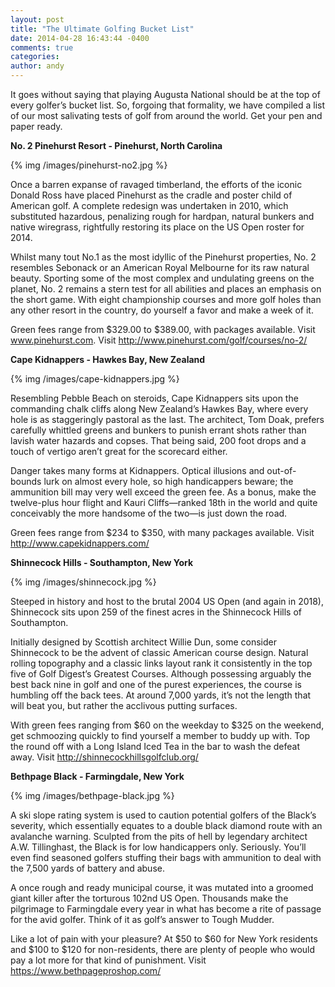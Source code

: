 ```yaml
---
layout: post
title: "The Ultimate Golfing Bucket List"
date: 2014-04-28 16:43:44 -0400
comments: true
categories: 
author: andy
---
```


It goes without saying that playing Augusta National should be at the top of every golfer’s bucket list. So, forgoing that formality, we have compiled a list of our most salivating tests of golf from around the world. Get your pen and paper ready.

**No. 2 Pinehurst Resort - Pinehurst, North Carolina**

{% img /images/pinehurst-no2.jpg %}

Once a barren expanse of ravaged timberland, the efforts of the iconic Donald Ross have placed Pinehurst as the cradle and poster child of American golf. A complete redesign was undertaken in 2010, which substituted hazardous, penalizing rough for hardpan, natural bunkers and native wiregrass, rightfully restoring its place on the US Open roster for 2014. 

Whilst many tout No.1 as the most idyllic of the Pinehurst properties, No. 2 resembles Sebonack or an American Royal Melbourne for its raw natural beauty. Sporting some of the most complex and undulating greens on the planet, No. 2 remains a stern test for all abilities and places an emphasis on the short game. With eight championship courses and more golf holes than any other resort in the country, do yourself a favor and make a week of it.

Green fees range from $329.00 to $389.00, with packages available. Visit www.pinehurst.com. Visit http://www.pinehurst.com/golf/courses/no-2/

**Cape Kidnappers - Hawkes Bay, New Zealand**

{% img /images/cape-kidnappers.jpg %}

Resembling Pebble Beach on steroids, Cape Kidnappers sits upon the commanding chalk cliffs along New Zealand’s Hawkes Bay, where every hole is as staggeringly pastoral as the last. The architect, Tom Doak, prefers carefully whittled greens and bunkers to punish errant shots rather than lavish water hazards and copses. That being said, 200 foot drops and a touch of vertigo aren’t great for the scorecard either.

Danger takes many forms at Kidnappers. Optical illusions and out-of-bounds lurk on almost every hole, so high handicappers beware; the ammunition bill may very well exceed the green fee. As a bonus, make the twelve-plus hour flight and Kauri Cliffs—ranked 18th in the world and quite conceivably the more handsome of the two—is just down the road. 

Green fees range from $234 to $350, with many packages available. Visit http://www.capekidnappers.com/

**Shinnecock Hills - Southampton, New York**

{% img /images/shinnecock.jpg %}

Steeped in history and host to the brutal 2004 US Open (and again in 2018), Shinnecock sits upon 259 of the finest acres in the Shinnecock Hills of Southampton. 

Initially designed by Scottish architect Willie Dun, some consider Shinnecock to be the advent of classic American course design. Natural rolling topography and a classic links layout rank it consistently in the top five of Golf Digest’s Greatest Courses. Although possessing arguably the best back nine in golf and one of the purest experiences, the course is humbling off the back tees. At around 7,000 yards, it’s not the length that will beat you, but rather the acclivous putting surfaces.
 
With green fees ranging from $60 on the weekday to $325 on the weekend, get schmoozing quickly to find yourself a member to buddy up with. Top the round off with a Long Island Iced Tea in the bar to wash the defeat away. Visit http://shinnecockhillsgolfclub.org/

**Bethpage Black - Farmingdale, New York**

{% img /images/bethpage-black.jpg %}

A ski slope rating system is used to caution potential golfers of the Black’s severity, which essentially equates to a double black diamond route with an avalanche warning. Sculpted from the pits of hell by legendary architect A.W. Tillinghast, the Black is for low handicappers only. Seriously. You’ll even find seasoned golfers stuffing their bags with ammunition to deal with the 7,500 yards of battery and abuse. 

A once rough and ready municipal course, it was mutated into a groomed giant killer after the torturous 102nd US Open. Thousands make the pilgrimage to Farmingdale every year in what has become a rite of passage for the avid golfer. Think of it as golf’s answer to Tough Mudder.

Like a lot of pain with your pleasure? At $50 to $60 for New York residents and $100 to $120 for non-residents, there are plenty of people who would pay a lot more for that kind of punishment. Visit https://www.bethpageproshop.com/